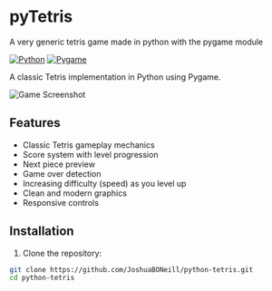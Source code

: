 # pyTetris
A very generic tetris game made in python with the pygame module

[![Python](https://img.shields.io/badge/Python-3.8%2B-blue)](https://www.python.org/)
[![Pygame](https://img.shields.io/badge/Pygame-2.1.3-green)](https://www.pygame.org/)

A classic Tetris implementation in Python using Pygame.

![Game Screenshot](screenshot.png)

## Features

- Classic Tetris gameplay mechanics
- Score system with level progression
- Next piece preview
- Game over detection
- Increasing difficulty (speed) as you level up
- Clean and modern graphics
- Responsive controls

## Installation

1. Clone the repository:
```bash
git clone https://github.com/JoshuaBONeill/python-tetris.git
cd python-tetris
